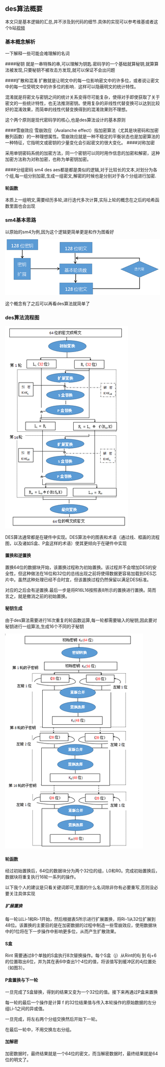## des算法概要

本文只是基本逻辑的汇总,并不涉及到代码的细节.具体的实现可以参考维基或者这个b站[视频](https://www.bilibili.com/video/BV1KQ4y127AT?spm_id_from=333.999.0.0)

### 基本概念解析
一下解释一些可能会难理解的名词

####秘钥
就是一串特殊的串,可以理解为钥匙.密码学的一个基础就算秘钥,就算算法被发现,只要秘钥不被攻击方发现,就可以保证不会出问题

####扩散和混淆
扩散就是让明文中的每一位影响密文中的许多位，或者说让密文中的每一位受明文中的许多位的影响．这样可以隐蔽明文的统计特性。

混淆就是将密文与密钥之间的统计关系变得尽可能复杂，使得对手即使获取了关于密文的一些统计特性，也无法推测密钥。使用复杂的非线性代替变换可以达到比较好的混淆效果，而简单的线性代替变换得到的混淆效果则不理想。

这个两个原则是现代密码学的核心,也是des算法设计的基本原则

####雪崩效应
雪崩效应（Avalanche effect）指加密算法（尤其是块密码和加密散列函数）的一种理想属性。雪崩效应就是一种不稳定的平衡状态也是加密算法的一种特征，它指明文或密钥的少量变化会引起密文的很大变化。
####对称加密

采用单钥密码系统的加密方法，同一个密钥可以同时用作信息的加密和解密，这种加密方法称为对称加密，也称为单密钥加密。

####分组密码
sm4 des aes都是都是类似的逻辑,对于比较长的文本,对划分为各个组,每一组分别加密,生成一组密文,解密的时候也是分别对于各个分组进行加密.

#### 轮函数
本质上一组明文,需要经历多轮,进行迭代多次计算,实际上轮的概念在之后的哈希函数里面也会出现



### sm4基本思路
以原始的sm4为例,因为这个逻辑更简单更是和作为图看好

![图片](SM4.png)


这个概念有了之后可以再看des算法就简单了

### des算法流程图

![图片](des.png)

DES算法通常都是在硬件中实现。DES算法中的图表和术语（通过线、框画的流程图，以及诸如S盒、P盒这样的术语）使其更倾向于在硬件中实现

#### 置换和逆置换

置换64位的数据块开始，该置换过程称为初始置换。该过程并不会增加DES的安全性，但这种做法在16位和32位的总线出现之前将使得数据更容易加载到DES芯片中。虽然这种处理已经不合时宜，但该置换过程仍然保留以满足DES标准。

对应的之后会有逆置换.最后一步是将R16L16按照表8所示的置换进行置换。简而言之，就是撤消之前的初始置换。

#### 秘钥生成
由于des算法需要进行16次重复的轮函数运算,每一轮都需要输入的秘钥,因此要对秘钥进行一组算法,生成16个不同的子秘钥

![图片](des5.png)

#### 轮函数

经过初始置换后，64位的数据块分为两个32位的组，L0和R0。完成初始置换后，数据块将重复执行16轮一系列的操作。

以下我个人的建议是只看关键词即可,里面的什么名词除非你有必要重写,否则没必要关注具体实现
##### 扩展置换
每一轮以Li-1和Ri-1开始，然后根据表5所示进行扩展置换，将Ri-1从32位扩展到48位。该置换的主要目的是在加密数据的过程中制造一些雪崩效应，使用数据块中的1位将在下一步操作中影响更多位，从而产生扩散效果。
#### S盒
Rint 需要通过8个单独的S盒执行8次替换操作。每个S盒（j）从Rint的6j 到 6j+6 的位置取出6位，并为其在表6中查出1个4位的值，将该值写到缓冲区的4j位置处（如图3）。

#### P盒置换与下一轮

一旦完成了S盒替换，得到的结果又变为一个32位的值。接下来再通过P盒来置换

每一轮的最后一个操作是计算 f 的32位结果值与传入本轮操作的原始数据的左分组Li-1之间的异或值。

一旦完成，将左右两个分组交换然后开始下一轮。

在最后一轮中，不用交换左右分组。

#### 加解密

加密数据时，最终结果就是一个64位的密文，而当解密数据时，最终结果就是64位的明文了。